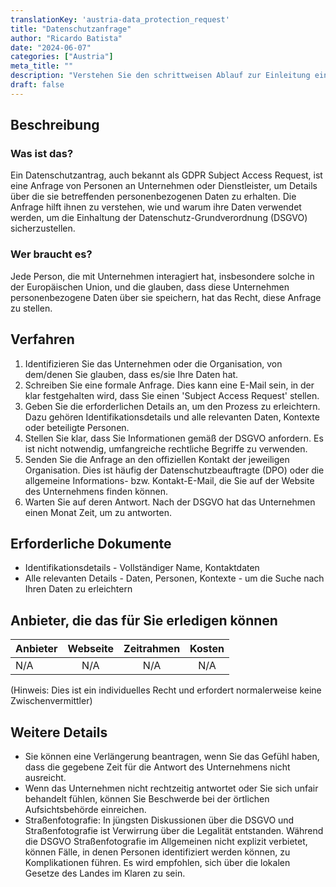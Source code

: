 ```yaml
---
translationKey: 'austria-data_protection_request'
title: "Datenschutzanfrage"
author: "Ricardo Batista"
date: "2024-06-07"
categories: ["Austria"]
meta_title: ""
description: "Verstehen Sie den schrittweisen Ablauf zur Einleitung einer Datenschutzanfrage gemäß der DSGVO"
draft: false
---
```


## Beschreibung
### Was ist das?
Ein Datenschutzantrag, auch bekannt als GDPR Subject Access Request, ist eine Anfrage von Personen an Unternehmen oder Dienstleister, um Details über die sie betreffenden personenbezogenen Daten zu erhalten. Die Anfrage hilft ihnen zu verstehen, wie und warum ihre Daten verwendet werden, um die Einhaltung der Datenschutz-Grundverordnung (DSGVO) sicherzustellen.

### Wer braucht es?
Jede Person, die mit Unternehmen interagiert hat, insbesondere solche in der Europäischen Union, und die glauben, dass diese Unternehmen personenbezogene Daten über sie speichern, hat das Recht, diese Anfrage zu stellen.

## Verfahren
1. Identifizieren Sie das Unternehmen oder die Organisation, von dem/denen Sie glauben, dass es/sie Ihre Daten hat.
2. Schreiben Sie eine formale Anfrage. Dies kann eine E-Mail sein, in der klar festgehalten wird, dass Sie einen 'Subject Access Request' stellen.
3. Geben Sie die erforderlichen Details an, um den Prozess zu erleichtern. Dazu gehören Identifikationsdetails und alle relevanten Daten, Kontexte oder beteiligte Personen.
4. Stellen Sie klar, dass Sie Informationen gemäß der DSGVO anfordern. Es ist nicht notwendig, umfangreiche rechtliche Begriffe zu verwenden.
5. Senden Sie die Anfrage an den offiziellen Kontakt der jeweiligen Organisation. Dies ist häufig der Datenschutzbeauftragte (DPO) oder die allgemeine Informations- bzw. Kontakt-E-Mail, die Sie auf der Website des Unternehmens finden können.
6. Warten Sie auf deren Antwort. Nach der DSGVO hat das Unternehmen einen Monat Zeit, um zu antworten.

## Erforderliche Dokumente
- Identifikationsdetails - Vollständiger Name, Kontaktdaten
- Alle relevanten Details - Daten, Personen, Kontexte - um die Suche nach Ihren Daten zu erleichtern

## Anbieter, die das für Sie erledigen können

| Anbieter    |     Webseite     |  Zeitrahmen |     Kosten      |
| ----------- | :-------------: | :-------: | :----------: |
| N/A         |      N/A         |  N/A   |     N/A     |

(Hinweis: Dies ist ein individuelles Recht und erfordert normalerweise keine Zwischenvermittler)

## Weitere Details
- Sie können eine Verlängerung beantragen, wenn Sie das Gefühl haben, dass die gegebene Zeit für die Antwort des Unternehmens nicht ausreicht.
- Wenn das Unternehmen nicht rechtzeitig antwortet oder Sie sich unfair behandelt fühlen, können Sie Beschwerde bei der örtlichen Aufsichtsbehörde einreichen.
- Straßenfotografie: In jüngsten Diskussionen über die DSGVO und Straßenfotografie ist Verwirrung über die Legalität entstanden. Während die DSGVO Straßenfotografie im Allgemeinen nicht explizit verbietet, können Fälle, in denen Personen identifiziert werden können, zu Komplikationen führen. Es wird empfohlen, sich über die lokalen Gesetze des Landes im Klaren zu sein.